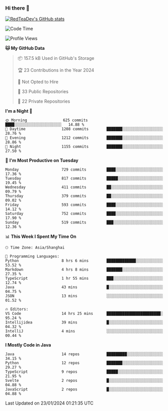 ### Hi there 👋

<!--
**RedTeaDev/RedTeaDev** is a ✨ _special_ ✨ repository because its `README.md` (this file) appears on your GitHub profile.

Here are some ideas to get you started:

- 🔭 I’m currently working on ...
- 🌱 I’m currently learning ...
- 👯 I’m looking to collaborate on ...
- 🤔 I’m looking for help with ...
- 💬 Ask me about ...
- 📫 How to reach me: ...
- 😄 Pronouns: ...
- ⚡ Fun fact: ...
-->

<!--
[![wakatime](https://wakatime.com/badge/user/6b101ed0-04c0-4490-9283-eb61f2efff96.svg)](https://wakatime.com/@6b101ed0-04c0-4490-9283-eb61f2efff96)
!-->

[![RedTeaDev's GitHub stats](https://github-readme-stats.vercel.app/api?username=RedTeaDev)](https://github.com/anuraghazra/github-readme-stats)
<!--
[![willianrod's wakatime stats](https://github-readme-stats.vercel.app/api/wakatime?username=RedTeaDev)](https://github.com/anuraghazra/github-readme-stats)
!-->
<!--START_SECTION:waka-->
![Code Time](http://img.shields.io/badge/Code%20Time-2%2C012%20hrs%2028%20mins-blue)

![Profile Views](http://img.shields.io/badge/Profile%20Views-0-blue)

**🐱 My GitHub Data** 

> 📦 157.5 kB Used in GitHub's Storage 
 > 
> 🏆 23 Contributions in the Year 2024
 > 
> 🚫 Not Opted to Hire
 > 
> 📜 33 Public Repositories 
 > 
> 🔑 22 Private Repositories 
 > 
**I'm a Night 🦉** 

```text
🌞 Morning                625 commits         ████░░░░░░░░░░░░░░░░░░░░░   14.88 % 
🌆 Daytime                1208 commits        ███████░░░░░░░░░░░░░░░░░░   28.76 % 
🌃 Evening                1212 commits        ███████░░░░░░░░░░░░░░░░░░   28.86 % 
🌙 Night                  1155 commits        ███████░░░░░░░░░░░░░░░░░░   27.50 % 
```
📅 **I'm Most Productive on Tuesday** 

```text
Monday                   729 commits         ████░░░░░░░░░░░░░░░░░░░░░   17.36 % 
Tuesday                  817 commits         █████░░░░░░░░░░░░░░░░░░░░   19.45 % 
Wednesday                411 commits         ██░░░░░░░░░░░░░░░░░░░░░░░   09.79 % 
Thursday                 379 commits         ██░░░░░░░░░░░░░░░░░░░░░░░   09.02 % 
Friday                   593 commits         ████░░░░░░░░░░░░░░░░░░░░░   14.12 % 
Saturday                 752 commits         ████░░░░░░░░░░░░░░░░░░░░░   17.90 % 
Sunday                   519 commits         ███░░░░░░░░░░░░░░░░░░░░░░   12.36 % 
```


📊 **This Week I Spent My Time On** 

```text
🕑︎ Time Zone: Asia/Shanghai

💬 Programming Languages: 
Python                   8 hrs 6 mins        █████████████░░░░░░░░░░░░   53.52 % 
Markdown                 4 hrs 8 mins        ███████░░░░░░░░░░░░░░░░░░   27.35 % 
TypeScript               1 hr 55 mins        ███░░░░░░░░░░░░░░░░░░░░░░   12.74 % 
Java                     43 mins             █░░░░░░░░░░░░░░░░░░░░░░░░   04.75 % 
JSON                     13 mins             ░░░░░░░░░░░░░░░░░░░░░░░░░   01.52 % 

🔥 Editors: 
VS Code                  14 hrs 25 mins      ████████████████████████░   95.24 % 
Intellijidea             39 mins             █░░░░░░░░░░░░░░░░░░░░░░░░   04.32 % 
IntelliJ                 4 mins              ░░░░░░░░░░░░░░░░░░░░░░░░░   00.44 % 
```

**I Mostly Code in Java** 

```text
Java                     14 repos            █████████░░░░░░░░░░░░░░░░   34.15 % 
Python                   12 repos            ███████░░░░░░░░░░░░░░░░░░   29.27 % 
TypeScript               9 repos             █████░░░░░░░░░░░░░░░░░░░░   21.95 % 
Svelte                   2 repos             █░░░░░░░░░░░░░░░░░░░░░░░░   04.88 % 
JavaScript               2 repos             █░░░░░░░░░░░░░░░░░░░░░░░░   04.88 % 
```




 Last Updated on 23/01/2024 01:21:35 UTC
<!--END_SECTION:waka-->


